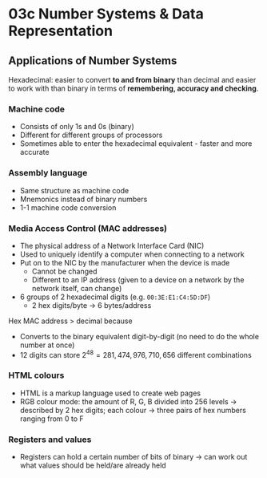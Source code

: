 # 03c Number Systems & Data Representation

## Applications of Number Systems

Hexadecimal: easier to convert **to and from binary** than decimal and easier to work with than binary in terms of **remembering, accuracy and checking**.

### Machine code

- Consists of only 1s and 0s (binary)
- Different for different groups of processors
- Sometimes able to enter the hexadecimal equivalent - faster and more accurate

### Assembly language

- Same structure as machine code
- Mnemonics instead of binary numbers
- 1-1 machine code conversion

### Media Access Control (MAC addresses)

- The physical address of a Network Interface Card (NIC)
- Used to uniquely identify a computer when connecting to a network
- Put on to the NIC by the manufacturer when the device is made
    - Cannot be changed
    - Different to an IP address (given to a device on a network by the network itself, can change)
- 6 groups of 2 hexadecimal digits (e.g. `00:3E:E1:C4:5D:DF`)
    - 2 hex digits/byte → 6 bytes/address

Hex MAC address > decimal because

- Converts to the binary equivalent digit-by-digit (no need to do the whole number at once)
- 12 digits can store $2^48 = 281,474,976,710,656$ different combinations

### HTML colours

- HTML is a markup language used to create web pages
- RGB colour mode: the amount of R, G, B divided into 256 levels → described by 2 hex digits; each colour → three pairs of hex numbers ranging from 0 to F

### Registers and values

- Registers can hold a certain number of bits of binary → can work out what values should be held/are already held
